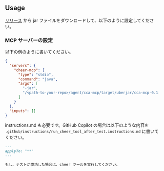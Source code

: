 ## Usage

[リリース](https://github.com/yukinissie/agent/releases) から jar ファイルをダウンロードして、以下のように設定してください。

### MCP サーバーの設定

以下の例のように書いてください。

```json
{
  "servers": {
    "cheer-mcp": {
      "type": "stdio",
      "command": "java",
      "args": [
        "-jar",
        "/<path-to-your-repo>/agent/cca-mcp/target/uberjar/cca-mcp-0.1.0-SNAPSHOT-standalone.jar"
      ]
    }
  },
  "inputs": []
}
```

instructions.md も必要です。GitHub Copilot の場合は以下のような内容を `.github/instructions/run_cheer_tool_after_test.instructions.md` に書いてください。

```md
---
applyTo: "**"
---

もし、テストが成功した場合は、cheer ツールを実行してください。
```
